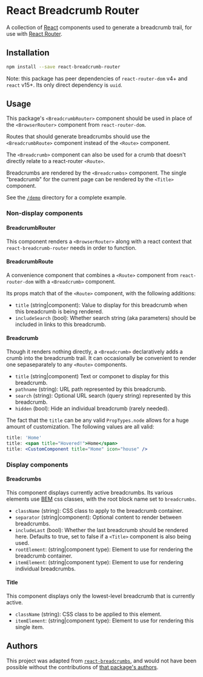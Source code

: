 # React Breadcrumb Router

A collection of [React][1] components used to generate a breadcrumb trail, for use with [React Router][2].

## Installation

```sh
npm install --save react-breadcrumb-router
```

Note: this package has peer dependencies of `react-router-dom` v4+ and `react` v15+.
Its only direct dependency is `uuid`.

## Usage

This package's `<BreadcrumbRouter>` component should be used in place of the
`<BrowserRouter>` component from `react-router-dom`.

Routes that should generate breadcrumbs should use the `<BreadcrumbRoute>` component
instead of the `<Route>` component.

The `<Breadcrumb>` component can also be used for a crumb that doesn't directly
relate to a react-router `<Route>`.

Breadcrumbs are rendered by the `<Breadcrumbs>` component. The single "breadcrumb"
for the current page can be rendered by the `<Title>` component.

See the [`/demo`][3] directory for a complete example.

### Non-display components

#### BreadcrumbRouter

This component renders a `<BrowserRouter>` along with a react context that
`react-breadcrumb-router` needs in order to function.

#### BreadcrumbRoute

A convenience component that combines a `<Route>` component from `react-router-dom`
with a `<Breadcrumb>` component.

Its props match that of the `<Route>` component, with the following additions:

- `title` (string|component): Value to display for this breadcrumb when this breadcrumb is being rendered.
- `includeSearch` (bool): Whether search string (aka parameters) should be included in links to this breadcrumb.

#### Breadcrumb

Though it renders nothing directly, a `<Breadcrumb>` declaratively adds a crumb into the breadcrumb trail.
It can occasionally be convenient to render one sepaseparately to any `<Route>` components.

- `title` (string|component) Text or componet to display for this breadcrumb.
- `pathname` (string): URL path represented by this breadcrumb.
- `search` (string): Optional URL search (query string) represented by this breadcrumb.
- `hidden` (bool): Hide an individual breadcrumb (rarely needed).

The fact that the `title` can be any valid `PropTypes.node` allows for a huge
amount of customization. The following values are all valid:

``` jsx
title: 'Home'
title: <span title="Hovered!">Home</span>
title: <CustomComponent title="Home" icon="house" />
```

### Display components

#### Breadcrumbs

This component displays currently active breadcrumbs. Its various elements use [BEM][6] css classes,
with the root block name set to `breadcrumbs`.

- `className` (string): CSS class to apply to the breadcrumb container.
- `separator` (string|component): Optional content to render between breadcrumbs.
- `includeLast` (bool): Whether the last breadcrumb should be rendered here. Defaults to true, set to false if a `<Title>` component is also being used.
- `rootElement`: (string|component type): Element to use for rendering the breadcrumb container.
- `itemElement`: (string|component type): Element to use for rendering individual breadcrumbs.
  
#### Title

This component displays only the lowest-level breadcrumb that is currently active.

- `className` (string): CSS class to be applied to this element.
- `itemElement`: (string|component type): Element to use for rendering this single item.

## Authors

This project was adapted from [`react-breadcrumbs`][4], and would not have been possible without the contributions of [that package's authors][5].

[1]: https://facebook.github.io/react
[2]: https://github.com/rackt/react-router
[3]: https://github.com/FTWinston/react-breadcrumb-router/tree/master/demo
[4]: https://github.com/svenanders/react-breadcrumbs
[5]: https://github.com/svenanders/react-breadcrumbs/tree/master/AUTHORS
[6]: http://getbem.com/
